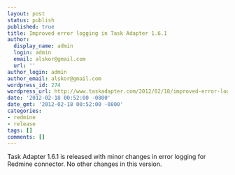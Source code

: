 ```yaml
---
layout: post
status: publish
published: true
title: Improved error logging in Task Adapter 1.6.1
author:
  display_name: admin
  login: admin
  email: alskor@gmail.com
  url: ''
author_login: admin
author_email: alskor@gmail.com
wordpress_id: 274
wordpress_url: http://www.taskadapter.com/2012/02/18/improved-error-logging-in-task-adapter-1-6-1/
date: '2012-02-18 00:52:00 -0800'
date_gmt: '2012-02-18 00:52:00 -0800'
categories:
- redmine
- release
tags: []
comments: []
---
```

<p>Task Adapter 1.6.1 is released with minor changes in error logging for Redmine connector. No other changes in this version.</p>

